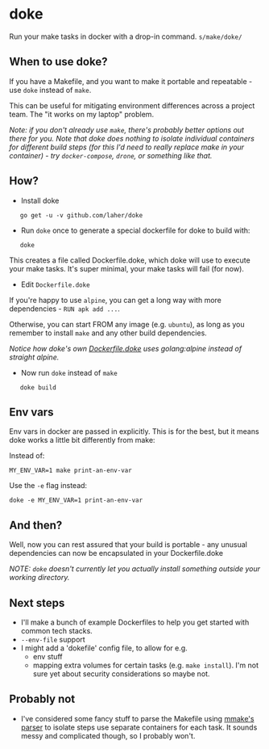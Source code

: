 # doke

Run your make tasks in docker with a drop-in command. `s/make/doke/`

## When to use doke?

If you have a Makefile, and you want to make it portable and repeatable - use `doke` instead of `make`.

This can be useful for mitigating environment differences across a project team. The "it works on my laptop" problem.

_Note: if you don't already use `make`, there's probably better options out there for you. Note that doke does nothing to isolate individual containers for different build steps (for this I'd need to really replace make in your container) - try `docker-compose`, `drone`, or something like that._

## How?

 * Install doke
 
 ```
    go get -u -v github.com/laher/doke
 ```

 * Run `doke` once to generate a special dockerfile for doke to build with:

```
   doke
```
   
This creates a file called Dockerfile.doke, which doke will use to execute your make tasks. It's super minimal, your make tasks will fail (for now).

 * Edit `Dockerfile.doke`

If you're happy to use `alpine`, you can get a long way with more dependencies - `RUN apk add ...`.

Otherwise, you can start FROM any image (e.g. `ubuntu`), as long as you remember to install `make` and any other build dependencies.

_Notice how doke's own [Dockerfile.doke](Dockerfile.doke) uses golang:alpine instead of straight alpine._

 * Now run `doke` instead of `make`

```
   doke build
```

## Env vars

Env vars in docker are passed in explicitly. This is for the best, but it means doke works a little bit differently from make:

Instead of:

```
MY_ENV_VAR=1 make print-an-env-var
```

Use the `-e` flag instead:

```
doke -e MY_ENV_VAR=1 print-an-env-var
```

## And then?

Well, now you can rest assured that your build is portable - any unusual dependencies can now be encapsulated in your Dockerfile.doke

_NOTE: `doke` doesn't currently let you actually install something outside your working directory._

## Next steps

 * I'll make a bunch of example Dockerfiles to help you get started with common tech stacks.
 * `--env-file` support
 * I might add a 'dokefile' config file, to allow for e.g. 
   * env stuff
   * mapping extra volumes for certain tasks (e.g. `make install`). I'm not sure yet about security considerations so maybe not.

## Probably not

 * I've considered some fancy stuff to parse the Makefile using [mmake's parser](https://godoc.org/github.com/tj/mmake/parser) to isolate steps use separate containers for each task.
It sounds messy and complicated though, so I probably won't.

